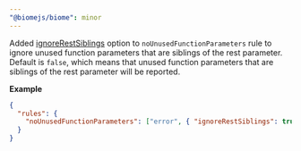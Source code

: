 ```yaml
---
"@biomejs/biome": minor
---
```


Added [ignoreRestSiblings](https://github.com/biomejs/biome/issues/5941) option
to `noUnusedFunctionParameters` rule to ignore unused function parameters that
are siblings of the rest parameter. Default is `false`, which means that unused
function parameters that are siblings of the rest parameter will be reported.

**Example**

```json
{
  "rules": {
    "noUnusedFunctionParameters": ["error", { "ignoreRestSiblings": true }]
  }
}
```
